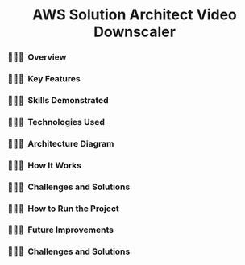 <h1 align="center">
  <b>AWS Solution Architect Video Downscaler</b>
</h1>

### 👨🏻‍💻 &nbsp;Overview

### 👨🏻‍💻 &nbsp;Key Features

### 👨🏻‍💻 &nbsp;Skills Demonstrated

### 👨🏻‍💻 &nbsp;Technologies Used

### 👨🏻‍💻 &nbsp;Architecture Diagram

### 👨🏻‍💻 &nbsp;How It Works

### 👨🏻‍💻 &nbsp;Challenges and Solutions

### 👨🏻‍💻 &nbsp;How to Run the Project

### 👨🏻‍💻 &nbsp;Future Improvements

### 👨🏻‍💻 &nbsp;Challenges and Solutions
